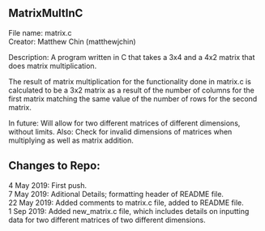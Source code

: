 MatrixMultInC
---------------------

File name: matrix.c <br>
Creator: Matthew Chin (matthewjchin) <br>

Description: 
A program written in C that takes a 3x4 and a 4x2 matrix that does matrix multiplication.

The result of matrix multiplication for the functionality done in matrix.c is calculated
to be a 3x2 matrix as a result of the number of columns for the first matrix matching the
same value of the number of rows for the second matrix. 

In future: Will allow for two different matrices of different dimensions, without limits. 
Also: Check for invalid dimensions of matrices when multiplying as well as matrix addition. 

Changes to Repo:
--------------------
4 May 2019: First push.<br> 
7 May 2019: Aditional Details; formatting header of README file.<br>
22 May 2019: Added comments to matrix.c file, added to README file.<br>
1 Sep 2019: Added new_matrix.c file, which includes details on inputting data for two different matrices
of two different dimensions.<br>

